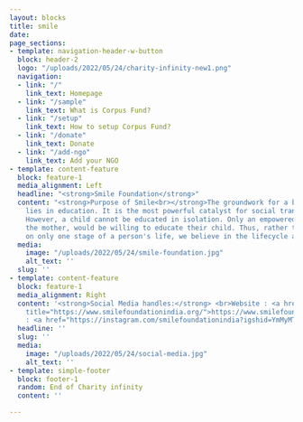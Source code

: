 ```yaml
---
layout: blocks
title: smile
date: 
page_sections:
- template: navigation-header-w-button
  block: header-2
  logo: "/uploads/2022/05/24/charity-infinity-new1.png"
  navigation:
  - link: "/"
    link_text: Homepage
  - link: "/sample"
    link_text: What is Corpus Fund?
  - link: "/setup"
    link_text: How to setup Corpus Fund?
  - link: "/donate"
    link_text: Donate
  - link: "/add-ngo"
    link_text: Add your NGO
- template: content-feature
  block: feature-1
  media_alignment: Left
  headline: "<strong>Smile Foundation</strong>"
  content: "<strong>Purpose of Smile<br></strong>The groundwork for a better life
    lies in education. It is the most powerful catalyst for social transformation.
    However, a child cannot be educated in isolation. Only an empowered family, especially
    the mother, would be willing to educate their child. Thus, rather than focusing
    on only one stage of a person's life, we believe in the lifecycle approach."
  media:
    image: "/uploads/2022/05/24/smile-foundation.jpg"
    alt_text: ''
  slug: ''
- template: content-feature
  block: feature-1
  media_alignment: Right
  content: '<strong>Social Media handles:</strong> <br>Website : <a href="https://www.smilefoundationindia.org/"
    title="https://www.smilefoundationindia.org/">https://www.smilefoundationindia.org/</a><br>Instagram
    : <a href="https://instagram.com/smilefoundationindia?igshid=YmMyMTA2M2Y=" title="https://instagram.com/smilefoundationindia?igshid=YmMyMTA2M2Y=">https://instagram.com/smilefoundationindia?igshid=YmMyMTA2M2Y=</a><br>'
  headline: ''
  slug: ''
  media:
    image: "/uploads/2022/05/24/social-media.jpg"
    alt_text: ''
- template: simple-footer
  block: footer-1
  random: End of Charity infinity
  content: ''

---
```

